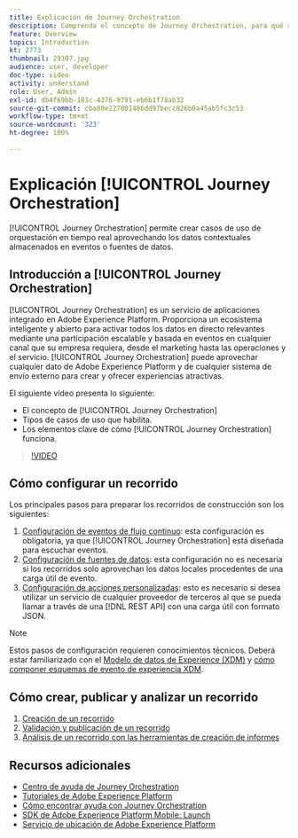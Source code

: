 ```yaml
---
title: Explicación de Journey Orchestration
description: Comprenda el concepto de Journey Orchestration, para qué se puede usar y los elementos clave de su funcionamiento.
feature: Overview
topics: Introduction
kt: 2773
thumbnail: 29307.jpg
audience: user, developer
doc-type: video
activity: understand
role: User, Admin
exl-id: db4f69bb-183c-4376-9791-eb6b1f78ab32
source-git-commit: cba80e227001486dd97becc826b0a45ab5fc3c53
workflow-type: tm+mt
source-wordcount: '323'
ht-degree: 100%

---
```


# Explicación [!UICONTROL Journey Orchestration]

[!UICONTROL Journey Orchestration] permite crear casos de uso de orquestación en tiempo real aprovechando los datos contextuales almacenados en eventos o fuentes de datos.

## Introducción a [!UICONTROL Journey Orchestration]

[!UICONTROL Journey Orchestration] es un servicio de aplicaciones integrado en Adobe Experience Platform. Proporciona un ecosistema inteligente y abierto para activar todos los datos en directo relevantes mediante una participación escalable y basada en eventos en cualquier canal que su empresa requiera, desde el marketing hasta las operaciones y el servicio. [!UICONTROL Journey Orchestration] puede aprovechar cualquier dato de Adobe Experience Platform y de cualquier sistema de envío externo para crear y ofrecer experiencias atractivas.

El siguiente vídeo presenta lo siguiente:

* El concepto de [!UICONTROL Journey Orchestration]
* Tipos de casos de uso que habilita.
* Los elementos clave de cómo [!UICONTROL Journey Orchestration] funciona.

>[!VIDEO](https://video.tv.adobe.com/v/29307?quality=12&learn=on)

## Cómo configurar un recorrido

Los principales pasos para preparar los recorridos de construcción son los siguientes:

1. [Configuración de eventos de flujo continuo](/help/configuring-journey-orchestration/configure-streaming-events.md): esta configuración es obligatoria, ya que [!UICONTROL Journey Orchestration] está diseñada para escuchar eventos.
1. [Configuración de fuentes de datos](/help/configuring-journey-orchestration/configure-data-sources.md): esta configuración no es necesaria si los recorridos solo aprovechan los datos locales procedentes de una carga útil de evento.
1. [Configuración de acciones personalizadas](/help/configuring-journey-orchestration/configure-actions.md): esto es necesario si desea utilizar un servicio de cualquier proveedor de terceros al que se pueda llamar a través de una [!DNL REST API] con una carga útil con formato JSON.

>[!NOTE]
>
>Estos pasos de configuración requieren conocimientos técnicos. Deberá estar familiarizado con el [Modelo de datos de Experience (XDM)](https://experienceleague.adobe.com/docs/platform-learn/tutorials/schemas/schemas-and-experience-data-model.html?lang=es) y [cómo componer esquemas de evento de experiencia XDM](https://experienceleague.adobe.com/docs/platform-learn/tutorials/schemas/create-schemas.html?lang=es).

## Cómo crear, publicar y analizar un recorrido

1. [Creación de un recorrido](/help/building-a-journey/creating-a-journey.md)
1. [Validación y publicación de un recorrido](/help/validate-and-publish-a-journey.md)
1. [Análisis de un recorrido con las herramientas de creación de informes](/help/analyze-a-journey-via-reporting-tools.md)

## Recursos adicionales

* [Centro de ayuda de Journey Orchestration](https://experienceleague.adobe.com/docs/journeys/using/journey-orchestration-home.html?lang=es)
* [Tutoriales de Adobe Experience Platform](https://experienceleague.adobe.com/docs/platform-learn/tutorials/overview.html?lang=es)
* [Cómo encontrar ayuda con Journey Orchestration](/help/understanding-journey-orchestration.md)
* [SDK de Adobe Experience Platform Mobile: Launch](https://experienceleague.adobe.com/docs/platform-learn/data-collection/mobile-sdk/overview.html?lang=es)
* [Servicio de ubicación de Adobe Experience Platform](https://experienceleague.adobe.com/docs/places/using/home.html?lang=es)
